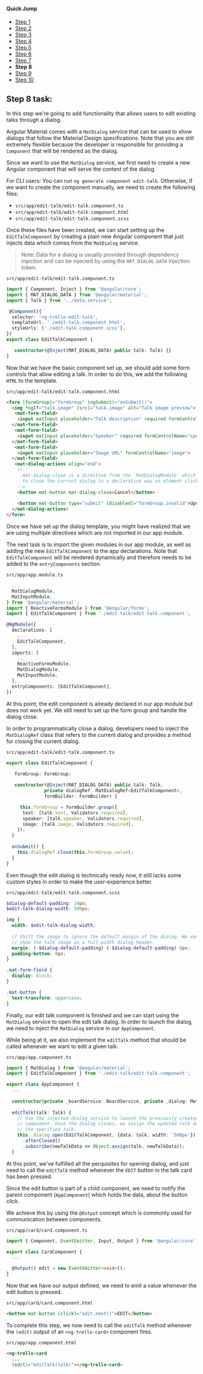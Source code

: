 #### Quick Jump ####
* [Step 1](./step_1.md)
* [Step 2](./step_2.md)
* [Step 3](./step_3.md)
* [Step 4](./step_4.md)
* [Step 5](./step_5.md)
* [Step 6](./step_6.md)
* [Step 7](./step_7.md)
* **Step 8**
* [Step 9](./step_9.md)
* [Step 10](./step_10.md)

## Step 8 task:

In this step we're going to add functionality that allows users to edit existing
talks through a dialog.

Angular Material comes with a `MatDialog` service that can be used to show dialogs
that follow the Material Design specifications. Note that you are still extremely
flexible because the developer is responsible for providing a `Component` that will
be rendered as the dialog.

Since we want to use the `MatDialog` service, we first need to create a new Angular
component that will serve the content of the dialog.

For CLI users: You can run `ng generate component edit-talk`. Otherwise, if we want
to create the component manually, we need to create the following files:

* `src/app/edit-talk/edit-talk.component.ts`
* `src/app/edit-talk/edit-talk.component.html`
* `src/app/edit-talk/edit-talk.component.scss`

Once these files have been created, we can start setting up the `EditTalkComponent` 
by creating a plain new Angular component that just injects data which comes
from the `MatDialog` service.

> Note: Data for a dialog is usually provided through dependency injection and can be
injected by using the `MAT_DIALOG_DATA` injection token.

`src/app/edit-talk/edit-talk.component.ts`
```ts
import { Component, Inject } from '@angular/core';
import { MAT_DIALOG_DATA } from '@angular/material';
import { Talk } from '../data.service';

 @Component({
  selector: 'ng-trello-edit-talk',
  templateUrl: './edit-talk.component.html',
  styleUrls: ['./edit-talk.component.scss'],
})
export class EditTalkComponent {

   constructor(@Inject(MAT_DIALOG_DATA) public talk: Talk) {}
}
```

Now that we have the basic component set up, we should add some form
controls that allow editing a talk. In order to do this, we add the following
`HTML` to the template.

`src/app/edit-talk/edit-talk.component.html`
```html
<form [formGroup]="formGroup" (ngSubmit)="onSubmit()">
  <img *ngIf="talk.image" [src]="talk.image" alt="Talk image preview">
   <mat-form-field>
    <input matInput placeholder="Talk description" required formControlName="text">
  </mat-form-field>
   <mat-form-field>
    <input matInput placeholder="Speaker" required formControlName="speaker">
  </mat-form-field>
   <mat-form-field>
    <input matInput placeholder="Image URL" formControlName="image">
  </mat-form-field>
   <mat-dialog-actions align="end">
    <!--
      mat-dialog-close is a directive from the `MatDialogModule` which can be used
      to close the current dialog in a declarative way on element click.
    -->
    <button mat-button mat-dialog-close>Cancel</button>
    
    <button mat-button type="submit" [disabled]="formGroup.invalid">Update</button>
  </mat-dialog-actions>
</form>
```

Once we have set up the dialog template, you might have realized that we are using
multiple directives which are not imported in our app module.

The next task is to import the given modules in our app module, as well as adding
the new `EditTalkComponent` to the app declarations. Note that `EditTalkComponent`
will be rendered dynamically and therefore needs to be added to the `entryComponents`
section.

`src/app/app.module.ts`
```ts
  ...
  MatDialogModule,
  MatInputModule,
} from '@angular/material';
import { ReactiveFormsModule } from '@angular/forms';
import { EditTalkComponent } from './edit-talk/edit-talk.component';

@NgModule({
  declarations: [
    ...
    EditTalkComponent,
  ],
  imports: [
    ...
    ReactiveFormsModule,
    MatDialogModule,
    MatInputModule,
  ],
  entryComponents: [EditTalkComponent],
})
```

At this point, the edit component is already declared in our app module but does
not work yet. We still need to set up the form group and handle the dialog close.

In order to programmatically close a dialog, developers need to inject the
`MatDialogRef` class that refers to the current dialog and provides a method
for closing the current dialog.

`src/app/edit-talk/edit-talk.component.ts`
```ts
export class EditTalkComponent {

   formGroup: FormGroup;
   
   constructor(@Inject(MAT_DIALOG_DATA) public talk: Talk,
              private dialogRef: MatDialogRef<EditTalkComponent>,
              formBuilder: FormBuilder) {

     this.formGroup = formBuilder.group({
      text: [talk.text, Validators.required],
      speaker: [talk.speaker, Validators.required],
      image: [talk.image, Validators.required],
    });
  }
  
  onSubmit() {
    this.dialogRef.close(this.formGroup.value);
  }
}
```

Even though the edit dialog is technically ready now, it still lacks
some custom styles in order to make the user-experience better.

`src/app/edit-talk/edit-talk.component.scss`
```scss
$dialog-default-padding: 24px;
$edit-talk-dialog-width: 500px;

img {
  width: $edit-talk-dialog-width;
  
  // Shift the image to ignore the default margin of the dialog. We want to
  // show the talk image as a full-width dialog header.
  margin: (-$dialog-default-padding) (-$dialog-default-padding) 0px;
  padding-bottom: 8px;
}

.mat-form-field {
  display: block;
}

.mat-button {
  text-transform: uppercase;
}
```

Finally, our edit talk component is finished and we can start using the `MatDialog`
service to open the edit talk dialog. In order to launch the dialog, we need to
inject the `MatDialog` service in our `AppComponent`.

While being at it, we also implement the `editTalk` method that should be called
whenever we want to edit a given talk.

`src/app/app.component.ts`
```ts
import { MatDialog } from '@angular/material';
import { EditTalkComponent } from './edit-talk/edit-talk.component';

export class AppComponent {
  ...
  
  constructor(private _boardService: BoardService, private _dialog: MatDialog) {}
  
  editTalk(talk: Talk) {
    // Use the injected dialog service to launch the previously created edit-talk
    // component. Once the dialog closes, we assign the updated talk data to
    // the specified talk. 
    this._dialog.open(EditTalkComponent, {data: talk, width: '500px'})
      .afterClosed()
      .subscribe(newTalkData => Object.assign(talk, newTalkData));
  }
``` 

At this point, we've fulfilled all the perquisites for opening dialog, and just
need to call the `editTalk` method whenever the `EDIT` button in the talk card
has been pressed.

Since the edit button is part of a child component, we need to notify the parent
component (`AppComponent`) which holds the data, about the button click.

We achieve this by using the `@Output` concept which is commonly used for
communication between components.

`src/app/card/card.component.ts`
```ts
import { Component, EventEmitter, Input, Output } from '@angular/core';

export class CardComponent {
  ...

  @Output() edit = new EventEmitter<void>();
}
```

Now that we have our output defined, we need to emit a value whenever the
edit button is pressed.

`src/app/card/card.component.html`
```html
<button mat-button (click)="edit.next()">EDIT</button>
```

To complete this step, we now need to call the `editTalk` method
whenever the `(edit)` output of an `<ng-trello-card>` component fires.

`src/app/app.component.html`
```html
<ng-trello-card
  ...
  (edit)="editTalk(talk)"></ng-trello-card>
```
